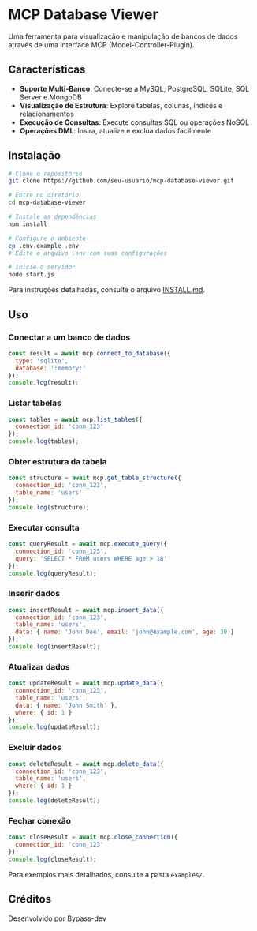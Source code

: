 # MCP Database Viewer

Uma ferramenta para visualização e manipulação de bancos de dados através de uma interface MCP (Model-Controller-Plugin).

## Características

- **Suporte Multi-Banco**: Conecte-se a MySQL, PostgreSQL, SQLite, SQL Server e MongoDB
- **Visualização de Estrutura**: Explore tabelas, colunas, índices e relacionamentos
- **Execução de Consultas**: Execute consultas SQL ou operações NoSQL
- **Operações DML**: Insira, atualize e exclua dados facilmente

## Instalação

```bash
# Clone o repositório
git clone https://github.com/seu-usuario/mcp-database-viewer.git

# Entre no diretório
cd mcp-database-viewer

# Instale as dependências
npm install

# Configure o ambiente
cp .env.example .env
# Edite o arquivo .env com suas configurações

# Inicie o servidor
node start.js
```

Para instruções detalhadas, consulte o arquivo [INSTALL.md](INSTALL.md).

## Uso

### Conectar a um banco de dados

```javascript
const result = await mcp.connect_to_database({
  type: 'sqlite',
  database: ':memory:'
});
console.log(result);
```

### Listar tabelas

```javascript
const tables = await mcp.list_tables({
  connection_id: 'conn_123'
});
console.log(tables);
```

### Obter estrutura da tabela

```javascript
const structure = await mcp.get_table_structure({
  connection_id: 'conn_123',
  table_name: 'users'
});
console.log(structure);
```

### Executar consulta

```javascript
const queryResult = await mcp.execute_query({
  connection_id: 'conn_123',
  query: 'SELECT * FROM users WHERE age > 18'
});
console.log(queryResult);
```

### Inserir dados

```javascript
const insertResult = await mcp.insert_data({
  connection_id: 'conn_123',
  table_name: 'users',
  data: { name: 'John Doe', email: 'john@example.com', age: 30 }
});
console.log(insertResult);
```

### Atualizar dados

```javascript
const updateResult = await mcp.update_data({
  connection_id: 'conn_123',
  table_name: 'users',
  data: { name: 'John Smith' },
  where: { id: 1 }
});
console.log(updateResult);
```

### Excluir dados

```javascript
const deleteResult = await mcp.delete_data({
  connection_id: 'conn_123',
  table_name: 'users',
  where: { id: 1 }
});
console.log(deleteResult);
```

### Fechar conexão

```javascript
const closeResult = await mcp.close_connection({
  connection_id: 'conn_123'
});
console.log(closeResult);
```

Para exemplos mais detalhados, consulte a pasta `examples/`.

## Créditos

Desenvolvido por Bypass-dev

